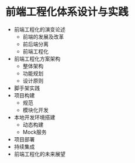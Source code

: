# 前端工程化体系设计与实践

- 前端工程化的演变论述
  - 前端的发展及改革
  - 前后端分离
  - 前端工程化
- 前端工程化方案架构
  - 整体架构
  - 功能规划
  - 设计原则
- 脚手架实践
- 项目构建
  - 规范
  - 模块化开发
- 本地开发环境搭建
  - 动态构建
  - Mock服务
- 项目部署
- 持续集成
- 前端工程化的未来展望